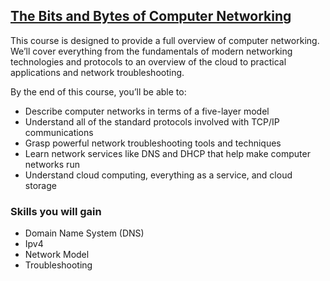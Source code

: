 ## [The Bits and Bytes of Computer Networking](https://www.coursera.org/learn/computer-networking?specialization=google-it-support)

This course is designed to provide a full overview of computer networking. We’ll cover everything from the fundamentals of modern networking technologies and protocols to an overview of the cloud to practical applications and network troubleshooting. 

By the end of this course, you’ll be able to:
* Describe computer networks in terms of a five-layer model
* Understand all of the standard protocols involved with TCP/IP communications
* Grasp powerful network troubleshooting tools and techniques
* Learn network services like DNS and DHCP that help make computer networks run
* Understand cloud computing, everything as a service, and cloud storage

### Skills you will gain

* Domain Name System (DNS)
* Ipv4
* Network Model
* Troubleshooting